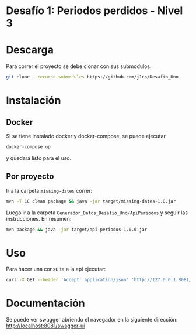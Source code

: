 # Desafío 1: Periodos perdidos - Nivel 3

# Descarga
Para correr el proyecto se debe clonar con sus submodulos. 
```sh
git clone --recurse-submodules https://github.com/j1cs/Desafio_Uno
```

# Instalación

## Docker 
Si se tiene instalado docker y docker-compose, se puede ejecutar 
```sh
docker-compose up
```
y quedará listo para el uso.

## Por proyecto
Ir a la carpeta `missing-dates` correr:
```sh
mvn -T 1C clean package && java -jar target/missing-dates-1.0.jar
```
Luego ir a la carpeta `Generador_Datos_Desafio_Uno/ApiPeriodos` y seguir las instrucciones. En resumen:
```sh
mvn package && java -jar target/api-periodos-1.0.0.jar
```

# Uso
Para hacer una consulta a la api ejecutar:
```sh
curl -X GET --header 'Accept: application/json' 'http://127.0.0.1:8081/missing-dates'
```

# Documentación
Se puede ver swagger abriendo el navegador en la siguiente dirección:  
[http://localhost:8081/swagger-ui](http://localhost:8081/swagger-ui)